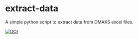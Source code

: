 # extract-data
A simple python script to extract data from DMAKS excel files.

[![DOI](https://zenodo.org/badge/836637552.svg)](https://zenodo.org/doi/10.5281/zenodo.13149236)
